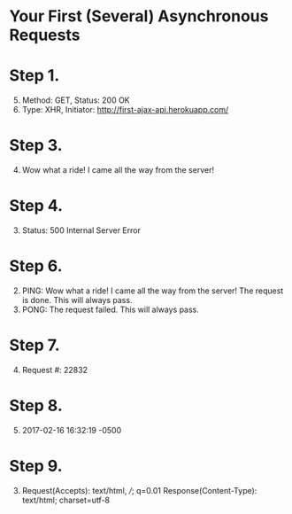 # Your First (Several) Asynchronous Requests

# Step 1.
  5. Method: GET, Status: 200 OK
  6. Type: XHR, Initiator: http://first-ajax-api.herokuapp.com/


# Step 3.
  4. Wow what a ride! I came all the way from the server!

# Step 4.
  3. Status: 500 Internal Server Error

# Step 6.
  2. PING:
  Wow what a ride! I came all the way from the server!
  The request is done.
  This will always pass.
  2. PONG:
  The request failed.
  This will always pass.

# Step 7.
  4. Request #: 22832

# Step 8.
  5. 2017-02-16 16:32:19 -0500

# Step 9.
  3. Request(Accepts): text/html, */*; q=0.01
     Response(Content-Type): text/html; charset=utf-8
